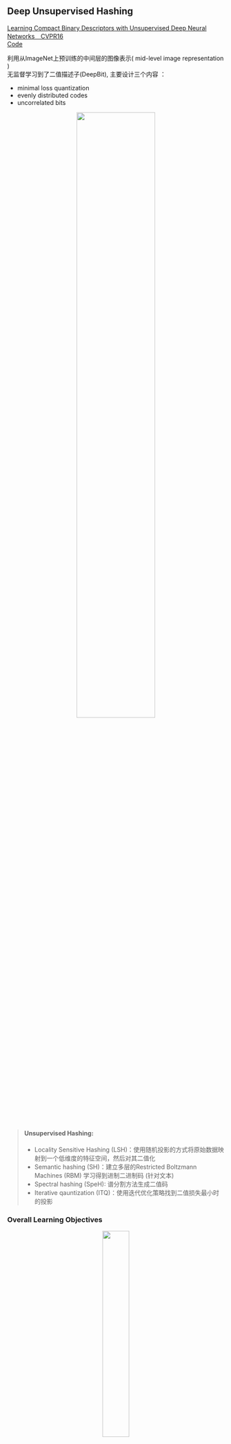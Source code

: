 ## Deep Unsupervised Hashing 
[Learning Compact Binary Descriptors with Unsupervised Deep Neural Networks　CVPR16](https://www.iis.sinica.edu.tw/~kevinlin311.tw/cvpr16-deepbit.pdf)  
[Code](https://github.com/kevinlin311tw/cvpr16-deepbit)
  
利用从ImageNet上预训练的中间层的图像表示( mid-level image representation )  
无监督学习到了二值描述子(DeepBit), 主要设计三个内容 ：  
* minimal loss quantization 
* evenly distributed codes  
* uncorrelated bits  
<div align=center><img width=60% height=60% src="https://img-blog.csdn.net/20180506192556259?watermark/2/text/aHR0cHM6Ly9ibG9nLmNzZG4ubmV0L3FxXzMyNDE3Mjg3/font/5a6L5L2T/fontsize/400/fill/I0JBQkFCMA==/dissolve/70"/></div>  

> #### Unsupervised Hashing:  
> - Locality Sensitive Hashing (LSH)：使用随机投影的方式将原始数据映射到一个低维度的特征空间，然后对其二值化  
> - Semantic hashing (SH)：建立多层的Restricted Boltzmann Machines (RBM) 学习得到进制二进制码 (针对文本)
> - Spectral hashing (SpeH): 谱分割方法生成二值码  
> - Iterative qauntization (ITQ)：使用迭代优化策略找到二值损失最小时的投影 

### Overall Learning Objectives  
<div align=center><img width=35% height=35% src="https://img-blog.csdn.net/20180506194008208?watermark/2/text/aHR0cHM6Ly9ibG9nLmNzZG4ubmV0L3FxXzMyNDE3Mjg3/font/5a6L5L2T/fontsize/400/fill/I0JBQkFCMA==/dissolve/70 "/></div>  

### 1. Learning Discriminative Binary Descriptors
deepbit的目标是找到投影函数可以将输入图像映射到一个二值数据中，同时保留原始图像的具有区分性的信息。  
量化损失越小，二值描述子保留原始图像信息的效果越好，也就是越接近原始投影值  
<div align=center><img width=35% height=35% src="https://img-blog.csdn.net/20180506195126790?watermark/2/text/aHR0cHM6Ly9ibG9nLmNzZG4ubmV0L3FxXzMyNDE3Mjg3/font/5a6L5L2T/fontsize/400/fill/I0JBQkFCMA==/dissolve/70"/></div>  
  
### 2. Learning Efficient Binary Descriptors  
尽可能的使二值码均匀分布，熵越大，能够表达的信息越多 ，以 50% 分界  
<div align=center><img width=30% height=30% src="https://img-blog.csdn.net/20180506195432900?watermark/2/text/aHR0cHM6Ly9ibG9nLmNzZG4ubmV0L3FxXzMyNDE3Mjg3/font/5a6L5L2T/fontsize/400/fill/I0JBQkFCMA==/dissolve/70"/></div>  
其中 <div align=center><img width=35% height=35% src="https://img-blog.csdn.net/20180506195626443?watermark/2/text/aHR0cHM6Ly9ibG9nLmNzZG4ubmV0L3FxXzMyNDE3Mjg3/font/5a6L5L2T/fontsize/400/fill/I0JBQkFCMA==/dissolve/70"/></div>  

### 3. Learning Rotation Invariant Binary Descriptors  
我们希望得到的描述能具有旋转不变性， 
estimation error 可能会随着角度增大而变得很大，所以增加了一个惩罚项C(θ)
<div align=center><img width=30% height=30% src="https://img-blog.csdn.net/20180506200031963?watermark/2/text/aHR0cHM6Ly9ibG9nLmNzZG4ubmV0L3FxXzMyNDE3Mjg3/font/5a6L5L2T/fontsize/400/fill/I0JBQkFCMA==/dissolve/70"/></div>  
所以最小化函数： <div align=center><img width=35% height=35% src="https://img-blog.csdn.net/20180506195708745?watermark/2/text/aHR0cHM6Ly9ibG9nLmNzZG4ubmV0L3FxXzMyNDE3Mjg3/font/5a6L5L2T/fontsize/400/fill/I0JBQkFCMA==/dissolve/70"/></div>

